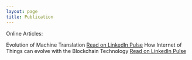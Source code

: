 ```yaml
---
layout: page
title: Publication
---
```


Online Articles: 

Evolution of Machine Translation [Read on LinkedIn Pulse](https://www.linkedin.com/pulse/evolution-machine-translation-some-aditya-mandal/)
How Internet of Things can evolve with the Blockchain Technology [Read on LinkedIn Pulse](https://www.linkedin.com/pulse/how-internet-things-can-evolve-blockchain-technology-mandal/) 
